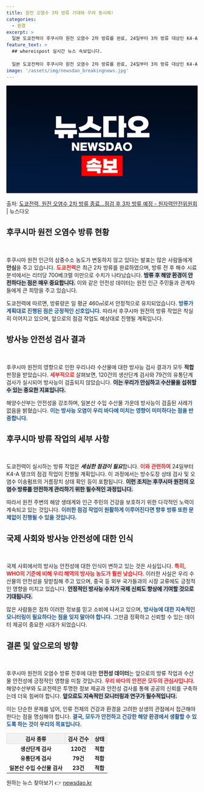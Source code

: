 ```yaml
---
title: 원전 오염수 3차 방류 기대와 우려 동시에!
categories:
  - 환경
excerpt: >
  일본 도쿄전력이 후쿠시마 원전 오염수 2차 방류를 완료, 24일부터 3차 방류 대상인 K4-A 탱크 점검 등…
feature_text: >
  ## whereispost 실시간 뉴스 속보입니다.

  일본 도쿄전력이 후쿠시마 원전 오염수 2차 방류를 완료, 24일부터 3차 방류 대상인 K4-A 탱크 점검 등…
image: '/assets/img/newsdao_breakingnews.jpg'
---
```


![뉴스다오 속보](/assets/img/newsdao_breakingnews.jpg)

<p>출처: <a href="https://newsdao.kr/2288" rel="dofollow">도쿄전력, 원전 오염수 2차 방류 종료…점검 후 3차 방류 예정 - 원자력안전위원회</a> | 뉴스다오</p>

<h2 data-ke-size="size26">후쿠시마 원전 오염수 방류 현황</h2>

<p data-ke-size="size16">&nbsp;</p>

후쿠시마 원전 인근의 삼중수소 농도가 변동하지 않고 있다는 발표는 많은 사람들에게 **안심**을 주고 있습니다. <b><span style="color: #ee2323;">도쿄전력</span></b>은 최근 2차 방류를 완료하였으며, 방류 전 후 해수 시료 분석에서는 리터당 700베크렐 미만으로 수치가 나타났습니다. <b><span style="background-color: #21538527;">방류 후 해양 환경이 안전하다는 점은 매우 중요합니다.</span></b> 이와 같은 안전성 데이터는 원전 인근 주민들과 관계자들에게 큰 희망을 주고 있습니다. 

도쿄전력에 따르면, 방류량은 일 평균 460㎥로서 안정적으로 유지되었습니다. <b><span style="color: #1a5490;">방류가 계획대로 진행된 점은 긍정적인 신호입니다.</span></b> 따라서 후쿠시마 원전의 방류 작업은 착실히 이어지고 있으며, 앞으로의 점검 작업도 예상대로 진행될 계획입니다.

<h2 data-ke-size="size26">방사능 안전성 검사 결과</h2>

<p data-ke-size="size16">&nbsp;</p>

후쿠시마 원전의 영향으로 인한 우리나라 수산물에 대한 방사능 검사 결과가 모두 **적합** 판정을 받았습니다. <b><span style="color: #ee2323;">세부적으로</span></b> 살펴보면, 120건의 생산단계 검사와 79건의 유통단계 검사가 실시되어 방사능이 검출되지 않았습니다. <b><span style="background-color: #21538527;">이는 우리가 안심하고 수산물을 섭취할 수 있는 중요한 지표입니다.</span></b> 

해양수산부는 안전성을 강조하며, 일본산 수입 수산물 가운데 방사능이 검출된 사례가 없음을 밝혔습니다. <b><span style="color: #1a5490;">이는 방사능 오염이 우리 바다에 미치는 영향이 미미하다는 점을 반증합니다.</span></b>

<h2 data-ke-size="size26">후쿠시마 방류 작업의 세부 사항</h2>

<p data-ke-size="size16">&nbsp;</p>

도쿄전력이 실시하는 방류 작업은 ***세심한 점검이 필요***합니다. <b><span style="color: #ee2323;">이와 관련하여</span></b> 24일부터 K4-A 탱크의 점검 작업이 진행될 계획입니다. 이 과정에서는 방수도장 상태 검사 및 오염수 이송펌프의 거름장치 상태 확인 등이 포함됩니다. <b><span style="background-color: #21538527;">이런 조치는 후쿠시마 원전의 오염수 방류를 안전하게 관리하기 위한 필수적인 과정입니다.</span></b> 

따라서 원전 주변의 해양 생태계와 인근 주민의 건강을 보호하기 위한 다각적인 노력이 계속되고 있는 것입니다. <b><span style="color: #1a5490;">이러한 점검 작업이 원활하게 이루어진다면 향후 방류 또한 문제없이 진행될 수 있을 것입니다.</span></b>

<h2 data-ke-size="size26">국제 사회와 방사능 안전성에 대한 인식</h2>

<p data-ke-size="size16">&nbsp;</p>

국제 사회에서의 방사능 안전성에 대한 인식이 변하고 있는 것은 사실입니다. <b><span style="color: #ee2323;">특히, WHO의 기준에 비해 우리 해역의 방사능 농도가 훨씬 낮습니다.</span></b> 이러한 사실은 우리 수산물의 안전성을 뒷받침해 주고 있으며, 중국 등 외부 국가들과의 시장 교류에도 긍정적인 영향을 미치고 있습니다. <b><span style="background-color: #21538527;">안정적인 방사능 수치가 국제 신뢰도 향상에 기여할 것으로 기대됩니다.</span></b>

많은 사람들은 점차 이러한 정보를 믿고 소비에 나서고 있으며, <b><span style="color: #1a5490;">방사능에 대한 지속적인 모니터링이 필요하다는 점을 잊지 말아야 합니다.</span></b> 그만큼 정확하고 신뢰할 수 있는 데이터 제공이 중요한 시대가 되었습니다.

<h2 data-ke-size="size26">결론 및 앞으로의 방향</h2>

<p data-ke-size="size16">&nbsp;</p>

후쿠시마 원전의 오염수 방류 전후에 대한 **안전성 데이터**는 앞으로의 방류 작업과 수산물 안전성에 긍정적인 영향을 미칠 것입니다. <b><span style="color: #ee2323;">우리 바다의 안전은 모두의 관심사입니다.</span></b> 해양수산부와 도쿄전력은 투명한 정보 제공과 안전성 검사를 통해 공공의 신뢰를 구축하는데 더욱 힘써야 합니다. <b><span style="background-color: #21538527;">앞으로도 지속적인 모니터링과 연구가 필수적입니다.</span></b> 

이는 단순한 문제를 넘어, 인류 전체의 건강과 환경을 고려한 상생의 관점에서 접근해야 한다는 점을 명심해야 합니다. <b><span style="color: #1a5490;">결국, 모두가 안전하고 건강한 해양 환경에서 생활할 수 있도록 하는 것이 우리의 목표입니다.</span></b>

<p data-ke-size="size16"></p>

<table style="width: 100%; border-collapse: collapse;">
    <tr>
        <th style="border: 1px solid #ddd; text-align: center; background-color: #f2f2f2;">검사 종류</th>
        <th style="border: 1px solid #ddd; text-align: center; background-color: #f2f2f2;">검사 건수</th>
        <th style="border: 1px solid #ddd; text-align: center; background-color: #f2f2f2;">상태</th>
    </tr>
    <tr>
        <td style="text-align: center; height: 17px;"><b>생산단계 검사</b></td>
        <td style="text-align: center; height: 17px;"><b>120건</b></td>
        <td style="text-align: center; height: 17px;"><b>적합</b></td>
    </tr>
    <tr>
        <td style="text-align: center; height: 17px;"><b>유통단계 검사</b></td>
        <td style="text-align: center; height: 17px;"><b>79건</b></td>
        <td style="text-align: center; height: 17px;"><b>적합</b></td>
    </tr>
    <tr>
        <td style="text-align: center; height: 17px;"><b>일본산 수입 수산물 검사</b></td>
        <td style="text-align: center; height: 17px;"><b>23건</b></td>
        <td style="text-align: center; height: 17px;"><b>적합</b></td>
    </tr>
</table>

<p data-ke-size="size16"></p> 

원하는 뉴스 찾아보기 👉 <a href="https://newsdao.kr" rel="dofollow">newsdao.kr</a>


